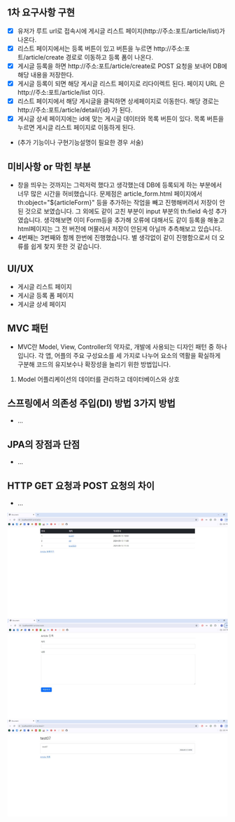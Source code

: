 ## 1차 요구사항 구현
- [x] 유저가 루트 url로 접속시에 게시글 리스트 페이지(http://주소:포트/article/list)가 나온다.
- [x] 리스트 페이지에서는 등록 버튼이 있고 버튼을 누르면 http://주소:포트/article/create 경로로 이동하고 등록 폼이 나온다.
- [x] 게시글 등록을 하면 http://주소:포트/article/create로 POST 요청을 보내어 DB에 해당 내용을 저장한다.
- [x] 게시글 등록이 되면 해당 게시글 리스트 페이지로 리다이렉트 된다. 페이지 URL 은 http://주소:포트/article/list 이다.
- [x] 리스트 페이지에서 해당 게시글을 클릭하면 상세페이지로 이동한다. 해당 경로는 http://주소:포트/article/detail/{id} 가 된다.
- [x] 게시글 상세 페이지에는 id에 맞는 게시글 데이터와 목록 버튼이 있다. 목록 버튼을 누르면 게시글 리스트 페이지로 이동하게 된다.

- (추가 기능이나 구현기능설명이 필요한 경우 서술)

## 미비사항 or 막힌 부분
- 창을 띄우는 것까지는 그럭저럭 했다고 생각했는데 DB에 등록되게 하는 부분에서 너무 많은 시간을 허비했습니다.
문제점은 article_form.html 페이지에서 th:object="${articleForm}" 등을 추가하는 작업을 빼고 진행해버려서 저장이 안된 것으로 보였습니다.
그 외에도 같이 고친 부분이 input 부분의 th:field 속성 추가였습니다.
생각해보면 이미 Form등을 추가해 오류에 대해서도 같이 등록을 해놓고 html페이지는 그 전 버전에 머물러서 저장이 안된게 아닐까 추측해보고 있습니다.
- 4번째는 3번째와 함께 한번에 진행했습니다. 별 생각없이 같이 진행함으로서 더 오류를 쉽게 찾지 못한 것 같습니다.

## UI/UX
- 게시글 리스트 페이지
- 게시글 등록 폼 페이지
- 게시글 상세 페이지

## MVC 패턴
- MVC란 Model, View, Controller의 약자로, 개발에 사용되는 디자인 패턴 중 하나입니다.
각 앱, 어플의 주요 구성요소를 세 가지로 나누어 요소의 역활을 확실하게 구분해 코드의 유지보수나 확장성을 늘리기 위한 방법입니다.
1. Model
어플리케이션의 데이터를 관리하고 데이터베이스와 상호

## 스프링에서 의존성 주입(DI) 방법 3가지 방법
- ...

## JPA의 장점과 단점
- ...

## HTTP GET 요청과 POST 요청의 차이
- ...



![화면 캡처 2024-09-13 113440.jpg](img%2F%ED%99%94%EB%A9%B4%20%EC%BA%A1%EC%B2%98%202024-09-13%20113440.jpg)
![화면 캡처 2024-09-13 113545.jpg](img%2F%ED%99%94%EB%A9%B4%20%EC%BA%A1%EC%B2%98%202024-09-13%20113545.jpg)
![화면 캡처 2024-09-13 113609.jpg](img%2F%ED%99%94%EB%A9%B4%20%EC%BA%A1%EC%B2%98%202024-09-13%20113609.jpg)